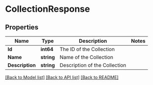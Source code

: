 # CollectionResponse

## Properties

Name | Type | Description | Notes
------------ | ------------- | ------------- | -------------
**Id** | **int64** | The ID of the Collection | 
**Name** | **string** | Name of the Collection | 
**Description** | **string** | Description of the Collection | 

[[Back to Model list]](../README.md#documentation-for-models) [[Back to API list]](../README.md#documentation-for-api-endpoints) [[Back to README]](../README.md)


